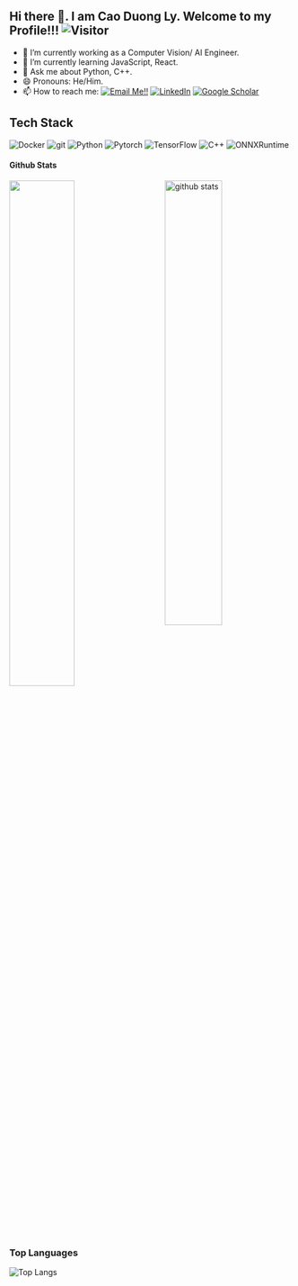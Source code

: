 ## Hi there 👋. I am Cao Duong Ly. Welcome to my Profile!!!   ![Visitor](https://visitor-badge.laobi.icu/badge?page_id=lycaoduong.repoName)

- 🔭 I’m currently working as a Computer Vision/ AI Engineer.
- 🌱 I’m currently learning JavaScript, React.
- 💬 Ask me about Python, C++.
- 😄 Pronouns: He/Him. 
- 📫 How to reach me: <a href="mailto:lycaoduong@gmail.com">![Email Me!!](https://img.shields.io/badge/Gmail-D14836?style=for-the-badge&logo=gmail&logoColor=white)</a> <a href="https://www.linkedin.com/in/cao-duong-ly-764b93114/">![LinkedIn](https://img.shields.io/badge/LinkedIn-0077B5?style=for-the-badge&logo=linkedin&logoColor=white)</a> <a href="https://scholar.google.com/citations?user=CHhBdDUAAAAJ&hl=ko&oi=ao"><img alt="Google Scholar" src="https://img.shields.io/badge/Google%20Scholar-4285F4?logo=googlescholar&logoColor=fff&style=for-the-badge&logoColor=white"></a>

## Tech Stack
<p> 
  <img alt="Docker" src="https://img.shields.io/badge/-Docker-46a2f1?style=flat-square&logo=docker&logoColor=white" />
  <img alt="git" src="https://img.shields.io/badge/-Git-F05032?style=flat-square&logo=git&logoColor=white" />
  <img alt="Python" src="https://img.shields.io/badge/Python%20-%2314354C.svg?style=flat-square&logo=python&logoColor=white" />
  <img alt="Pytorch" src="https://img.shields.io/badge/PyTorch-EE4C2C?style=flat&logo=pytorch&logoColor=white" />
  <img alt="TensorFlow" src="https://img.shields.io/badge/TensorFlow-v2.15.0-ff8500" />
  <img alt="C++" src="https://img.shields.io/badge/C++-00599C?style=flat-square&logo=C%2B%2B&logoColor=white" />
  <img alt="ONNXRuntime" src="https://img.shields.io/badge/onnxruntime--web-white?logo=onnx&logoColor=black" />
</p>

#### Github Stats

<img src="https://github-readme-stats.vercel.app/api?username=lycaoduong&show_icons=true&theme=gotham" alt="github stats" width="45%" align="right"/>

<img src="https://github-readme-streak-stats.herokuapp.com/?user=lycaoduong&theme=dark" width="48%" >

### Top Languages

![Top Langs](https://github-readme-stats.vercel.app/api/top-langs/?username=lycaoduong&layout=compact&theme=dark)


<!--
**lycaoduong/lycaoduong** is a ✨ _special_ ✨ repository because its `README.md` (this file) appears on your GitHub profile.

Here are some ideas to get you started:

- 🔭 I’m currently working as a Computer Vision / AI Engineer
- 🌱 I’m currently learning ...
- 👯 I’m looking to collaborate on ...
- 🤔 I’m looking for help with ...
- 💬 Ask me about ...
- 📫 How to reach me: ...
- 😄 Pronouns: He/Him.
- ⚡ Fun fact: ...
-->
